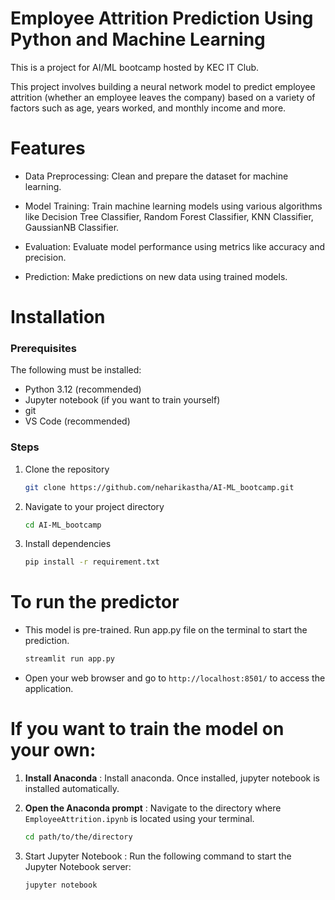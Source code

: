 
# Employee Attrition Prediction Using Python and Machine Learning
This is a project for AI/ML bootcamp hosted by KEC IT Club.

This project involves building a neural network model to predict employee attrition (whether an employee leaves the company) based on a variety of factors such as age, years worked, and monthly income and more.

# Features
* Data Preprocessing:  Clean and prepare the dataset for machine learning.

* Model Training: Train machine learning models using various algorithms like Decision Tree Classifier, Random Forest Classifier, KNN Classifier, GaussianNB Classifier.

* Evaluation: Evaluate model performance using metrics like accuracy and precision.

* Prediction: Make predictions on new data using trained models.

# Installation
### Prerequisites
The following must be installed:
* Python 3.12 (recommended)
* Jupyter notebook (if you want to train yourself)
* git 
* VS Code (recommended)

### Steps
1. Clone the repository
    ```bash
    git clone https://github.com/neharikastha/AI-ML_bootcamp.git
    ```
2. Navigate to your project directory
    ```bash
    cd AI-ML_bootcamp
    ```
3. Install dependencies
    ```bash
    pip install -r requirement.txt
    ```
# To run the predictor
* This model is pre-trained. Run app.py file on the terminal to start the prediction.

    ```bash
    streamlit run app.py
    ```
* Open your web browser and go to  `http://localhost:8501/` to access the application.

# If you want to train the model on your own:

1. **Install Anaconda** : Install anaconda. Once installed, jupyter notebook is installed automatically.

2. **Open the Anaconda prompt** : Navigate to the directory where `EmployeeAttrition.ipynb` is located using your terminal.
    ```bash
    cd path/to/the/directory
    ```

3. Start Jupyter Notebook : Run the following command to start the Jupyter Notebook server:
    ```bash
    jupyter notebook
    ```



    






    
    

    